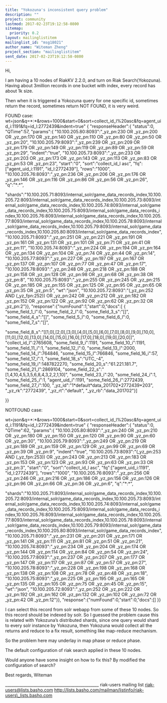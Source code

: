 ```yaml
---
title: "Yokozuna's inconsistent query problem"
description: ""
project: community
lastmod: 2017-02-23T19:12:58-0800
sitemap:
  priority: 0.2
layout: mailinglistitem
mailinglist_id: "msg18021"
author_name: "Witeman Zheng"
project_section: "mailinglistitem"
sent_date: 2017-02-23T19:12:58-0800
---
```



Hi,


I am having a 10 nodes of RiakKV 2.2.0, and turn on Riak Search(Yokozuna). 
Having about 3million records in one bucket with index, every record has about 
1k size.

Then when it is triggered a Yokozuna query for one specific id, sometimes 
return the record, sometimes return NOT FOUND, it is very weird.

FOUND case:
wt=json&q=\*:\*&rows=1000&start=0&sort=collect\_id\_l%20asc&fq=agent\_uid\_i:1191&fq=id\_l:2772439&indent=true"
{
 "responseHeader":{
 "status":0,
 "QTime":57,
 "params":{
 "10.100.205.80:8093":"\_yz\_pn:230 OR \_yz\_pn:200 OR \_yz\_pn:170 OR 
\_yz\_pn:140 OR \_yz\_pn:110 OR \_yz\_pn:80 OR \_yz\_pn:50 OR \_yz\_pn:20",
 "10.100.205.79:8093":"\_yz\_pn:239 OR \_yz\_pn:209 OR \_yz\_pn:179 OR 
\_yz\_pn:149 OR \_yz\_pn:119 OR \_yz\_pn:89 OR \_yz\_pn:59 OR \_yz\_pn:29",
 "indent":"true",
 "10.100.205.73:8093":"\_yz\_pn:233 OR \_yz\_pn:203 OR \_yz\_pn:173 OR 
\_yz\_pn:143 OR \_yz\_pn:113 OR \_yz\_pn:83 OR \_yz\_pn:53 OR \_yz\_pn:23",
 "start":"0",
 "sort":"collect\_id\_l asc",
 "fq":["agent\_uid\_i:1191",
 "id\_l:2772439"],
 "rows":"1000",
 "10.100.205.76:8093":"\_yz\_pn:236 OR \_yz\_pn:206 OR \_yz\_pn:176 OR 
\_yz\_pn:146 OR \_yz\_pn:116 OR \_yz\_pn:86 OR \_yz\_pn:56 OR \_yz\_pn:26",
 "q":"\*:\*",
 
"shards":"10.100.205.71:8093/internal\_solr/game\_data\_records\_index,10.100.205.72:8093/internal\_solr/game\_data\_records\_index,10.100.205.73:8093/internal\_solr/game\_data\_records\_index,10.100.205.74:8093/internal\_solr/game\_data\_records\_index,10.100.205.75:8093/internal\_solr/game\_data\_records\_index,10.100.205.76:8093/internal\_solr/game\_data\_records\_index,10.100.205.77:8093/internal\_solr/game\_data\_records\_index,10.100.205.78:8093/internal\_solr/game\_data\_records\_index,10.100.205.79:8093/internal\_solr/game\_data\_records\_index,10.100.205.80:8093/internal\_solr/game\_data\_records\_index",
 "10.100.205.71:8093":"\_yz\_pn:251 OR \_yz\_pn:221 OR \_yz\_pn:191 OR 
\_yz\_pn:161 OR \_yz\_pn:131 OR \_yz\_pn:101 OR \_yz\_pn:71 OR \_yz\_pn:41 OR \_yz\_pn:11",
 "10.100.205.74:8093":"\_yz\_pn:224 OR \_yz\_pn:194 OR \_yz\_pn:164 OR 
\_yz\_pn:134 OR \_yz\_pn:104 OR \_yz\_pn:74 OR \_yz\_pn:44 OR \_yz\_pn:14",
 "10.100.205.77:8093":"\_yz\_pn:227 OR \_yz\_pn:197 OR \_yz\_pn:167 OR 
\_yz\_pn:137 OR \_yz\_pn:107 OR \_yz\_pn:77 OR \_yz\_pn:47 OR \_yz\_pn:17",
 "10.100.205.78:8093":"\_yz\_pn:248 OR \_yz\_pn:218 OR \_yz\_pn:188 OR 
\_yz\_pn:158 OR \_yz\_pn:128 OR \_yz\_pn:98 OR \_yz\_pn:68 OR \_yz\_pn:38 OR \_yz\_pn:8",
 "10.100.205.75:8093":"\_yz\_pn:255 OR \_yz\_pn:245 OR \_yz\_pn:215 OR 
\_yz\_pn:185 OR \_yz\_pn:155 OR \_yz\_pn:125 OR \_yz\_pn:95 OR \_yz\_pn:65 OR \_yz\_pn:35 
OR \_yz\_pn:5",
 "wt":"json",
 "10.100.205.72:8093":"(\_yz\_pn:252 AND (\_yz\_fpn:252)) OR \_yz\_pn:242 OR 
\_yz\_pn:212 OR \_yz\_pn:182 OR \_yz\_pn:152 OR \_yz\_pn:122 OR \_yz\_pn:92 OR \_yz\_pn:62 
OR \_yz\_pn:32 OR \_yz\_pn:2"}},
 "response":{"numFound":1,"start":0,"docs":[
 {
 “some\_field\_1\_l":0,
 "some\_field\_2\_l":0,
 "some\_field\_3\_s":"[]",
 "some\_field\_4\_s":"[]",
 "some\_field\_5\_l":0,
 "some\_field\_6\_l":0,
 "some\_field\_7\_s":"[]",
 
"some\_field\_8\_s":"[[1,0],[2,0],[3,0],[4,0],[5,0],[6,0],[7,0],[8,0],[9,0],[10,0],[11,0],[12,0],[13,0],[14,0],[15,0],[16,0],[17,0],[18,0],[19,0],[20,0]]",
 "collect\_id\_l":2765608,
 "some\_field\_9\_i":1191,
 "some\_field\_10\_i":1191,
 "some\_field\_11\_i":1,
 "some\_field\_12\_l":0,
 "some\_field\_13\_l":2000,
 "some\_field\_14\_l":764846,
 "some\_field\_15\_l":766846,
 "some\_field\_16\_i":57,
 "some\_field\_17\_i":1,
 "some\_field\_18\_s":"UTC\_-4",
 "some\_field\_19\_i":1487822270,
 "some\_field\_20\_s":"61.221.181.7",
 "some\_field\_21\_l":2869104,
 "some\_field\_22\_s":"[1,4,10,4,5,3,5,6,8,4,3,2,2,1,10]",
 "some\_field\_23\_i":20,
 "some\_field\_24\_i":1,
 "some\_field\_25\_i":1,
 "agent\_uid\_i":1191,
 "some\_field\_26\_l":2772439,
 "some\_field\_27\_i":100,
 "\_yz\_id":"1\*default\*data\_201702\*2772439\*203",
 "\_yz\_rk":"2772439",
 "\_yz\_rt":"default",
 "\_yz\_rb":"data\_201702"}]

 }}




NOTFOUND case:

wt=json&q=\*:\*&rows=1000&start=0&sort=collect\_id\_l%20asc&fq=agent\_uid\_i:1191&fq=id\_l:2772439&indent=true"
{
 "responseHeader":{
 "status":0,
 "QTime":62,
 "params":{
 "10.100.205.80:8093":"\_yz\_pn:240 OR \_yz\_pn:210 OR \_yz\_pn:180 OR 
\_yz\_pn:150 OR \_yz\_pn:120 OR \_yz\_pn:90 OR \_yz\_pn:60 OR \_yz\_pn:30",
 "10.100.205.79:8093":"\_yz\_pn:249 OR \_yz\_pn:219 OR \_yz\_pn:189 OR 
\_yz\_pn:159 OR \_yz\_pn:129 OR \_yz\_pn:99 OR \_yz\_pn:69 OR \_yz\_pn:39 OR \_yz\_pn:9",
 "indent":"true",
 "10.100.205.73:8093":"(\_yz\_pn:253 AND (\_yz\_fpn:253)) OR \_yz\_pn:243 OR 
\_yz\_pn:213 OR \_yz\_pn:183 OR \_yz\_pn:153 OR \_yz\_pn:123 OR \_yz\_pn:93 OR \_yz\_pn:63 
OR \_yz\_pn:33 OR \_yz\_pn:3",
 "start":"0",
 "sort":"collect\_id\_l asc",
 "fq":["agent\_uid\_i:1191",
 "id\_l:2772439"],
 "rows":"1000",
 "10.100.205.76:8093":"\_yz\_pn:256 OR \_yz\_pn:246 OR \_yz\_pn:216 OR 
\_yz\_pn:186 OR \_yz\_pn:156 OR \_yz\_pn:126 OR \_yz\_pn:96 OR \_yz\_pn:66 OR \_yz\_pn:36 
OR \_yz\_pn:6",
 "q":"\*:\*",
 
"shards":"10.100.205.71:8093/internal\_solr/game\_data\_records\_index,10.100.205.72:8093/internal\_solr/game\_data\_records\_index,10.100.205.73:8093/internal\_solr/game\_data\_records\_index,10.100.205.74:8093/internal\_solr/game\_data\_records\_index,10.100.205.75:8093/internal\_solr/game\_data\_records\_index,10.100.205.76:8093/internal\_solr/game\_data\_records\_index,10.100.205.77:8093/internal\_solr/game\_data\_records\_index,10.100.205.78:8093/internal\_solr/game\_data\_records\_index,10.100.205.79:8093/internal\_solr/game\_data\_records\_index,10.100.205.80:8093/internal\_solr/game\_data\_records\_index",
 "10.100.205.71:8093":"\_yz\_pn:231 OR \_yz\_pn:201 OR \_yz\_pn:171 OR 
\_yz\_pn:141 OR \_yz\_pn:111 OR \_yz\_pn:81 OR \_yz\_pn:51 OR \_yz\_pn:21",
 "10.100.205.74:8093":"\_yz\_pn:234 OR \_yz\_pn:204 OR \_yz\_pn:174 OR 
\_yz\_pn:144 OR \_yz\_pn:114 OR \_yz\_pn:84 OR \_yz\_pn:54 OR \_yz\_pn:24",
 "10.100.205.77:8093":"\_yz\_pn:237 OR \_yz\_pn:207 OR \_yz\_pn:177 OR 
\_yz\_pn:147 OR \_yz\_pn:117 OR \_yz\_pn:87 OR \_yz\_pn:57 OR \_yz\_pn:27",
 "10.100.205.78:8093":"\_yz\_pn:228 OR \_yz\_pn:198 OR \_yz\_pn:168 OR 
\_yz\_pn:138 OR \_yz\_pn:108 OR \_yz\_pn:78 OR \_yz\_pn:48 OR \_yz\_pn:18",
 "10.100.205.75:8093":"\_yz\_pn:225 OR \_yz\_pn:195 OR \_yz\_pn:165 OR 
\_yz\_pn:135 OR \_yz\_pn:105 OR \_yz\_pn:75 OR \_yz\_pn:45 OR \_yz\_pn:15",
 "wt":"json",
 "10.100.205.72:8093":"\_yz\_pn:252 OR \_yz\_pn:222 OR \_yz\_pn:192 OR 
\_yz\_pn:162 OR \_yz\_pn:132 OR \_yz\_pn:102 OR \_yz\_pn:72 OR \_yz\_pn:42 OR 
\_yz\_pn:12"}},
 "response":{"numFound":0,"start":0,"docs":[]
 }}


I can select this record from solr webapp from some of these 10 nodes. So this 
record should be indexed by solr. So I guessed the problem cause this is 
related with Yokozuna’s distributed shards, since one query would shard to 
every solr instance by Yokozuna, then Yokozuna would collect all the returns 
and reduce to a fix result, something like map-reduce mechanism.

So the problem here may underlay in map phase or reduce phase.

The default configuration of riak search applied in these 10 nodes.

Would anyone have some insight on how to fix this? By modified the 
configuration of search?


Best regards,
Witeman

\_\_\_\_\_\_\_\_\_\_\_\_\_\_\_\_\_\_\_\_\_\_\_\_\_\_\_\_\_\_\_\_\_\_\_\_\_\_\_\_\_\_\_\_\_\_\_
riak-users mailing list
riak-users@lists.basho.com
http://lists.basho.com/mailman/listinfo/riak-users\_lists.basho.com

